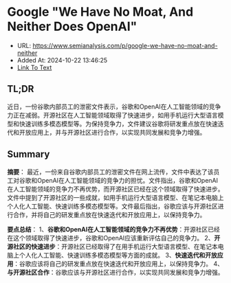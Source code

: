 # Google "We Have No Moat, And Neither Does OpenAI"
- URL: https://www.semianalysis.com/p/google-we-have-no-moat-and-neither
- Added At: 2024-10-22 13:46:25
- [Link To Text](2024-10-22-google-we-have-no-moat,-and-neither-does-openai_raw.md)

## TL;DR
近日，一份谷歌内部员工的泄密文件表示，谷歌和OpenAI在人工智能领域的竞争力正在减弱。开源社区在人工智能领域取得了快速进步，如用手机运行大型语言模型和快速训练多模态模型等。为保持竞争力，文件建议谷歌将研发重点放在快速迭代和开放应用上，并与开源社区进行合作，以实现共同发展和竞争力增强。

## Summary
**摘要**：
最近，一份来自谷歌内部员工的泄密文件在网上流传，文件中表达了该员工对谷歌和OpenAI在人工智能领域的竞争力的担忧。文件指出，谷歌和OpenAI在人工智能领域的竞争力不再优势，而开源社区已经在这个领域取得了快速进步。文件中提到了开源社区的一些成就，如用手机运行大型语言模型、在笔记本电脑上个人化人工智能、快速训练多模态模型等。文件最后指出，谷歌应该与开源社区进行合作，并将自己的研发重点放在快速迭代和开放应用上，以保持竞争力。

**要点总结**：
1、**谷歌和OpenAI在人工智能领域的竞争力不再优势**：开源社区已经在这个领域取得了快速进步，谷歌和OpenAI应该重新评估自己的竞争力。
2、**开源社区的快速进步**：开源社区已经取得了在用手机运行大型语言模型、在笔记本电脑上个人化人工智能、快速训练多模态模型等方面的成就。
3、**快速迭代和开放应用**：谷歌应该将自己的研发重点放在快速迭代和开放应用上，以保持竞争力。
4、**与开源社区合作**：谷歌应该与开源社区进行合作，以实现共同发展和竞争力增强。
